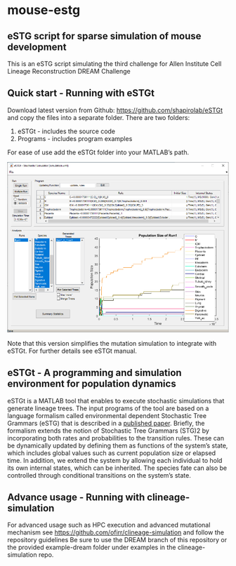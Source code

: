 # mouse-estg

## eSTG script for sparse simulation of mouse development

This is an eSTG script simulating the third challenge for Allen Institute Cell Lineage Reconstruction DREAM Challenge

## Quick start - Running with eSTGt
Download latest version from Github: https://github.com/shapirolab/eSTGt and copy the files into a separate folder. There are two folders:

1)	eSTGt - includes the source code
2)	Programs - includes program examples

For ease of use add the eSTGt folder into your MATLAB’s path.

![alt text](https://github.com/ofirr/mouse-estg/blob/main/GUI.png?raw=true)

Note that this version simplifies the mutation simulation to integrate with eSTGt. 
For further details see eSTGt manual.

## eSTGt - A programming and simulation environment for population dynamics
eSTGt is a MATLAB tool that enables to execute stochastic simulations that generate lineage trees. The input programs of the tool are based on a language formalism called environmental dependent Stochastic Tree Grammars (eSTG) that is described in a [published paper](https://doi.org/10.1186/1471-2105-15-249). Briefly, the formalism extends the notion of Stochastic Tree Grammars (STG)2 by incorporating both rates and probabilities to the transition rules. These can be dynamically updated by defining them as functions of the system’s state, which includes global values such as current population size or elapsed time. In addition, we extend the system by allowing each individual to hold its own internal states, which can be inherited. The species fate can also be controlled through conditional transitions on the system’s state.

## Advance usage - Running with clineage-simulation
For advanced usage such as HPC execution and advanced mutational mechanism see https://github.com/ofirr/clineage-simulation and follow the repository guidelines
Be sure to use the DREAM branch of this repository or the provided example-dream folder under examples in the clineage-simulation repo.